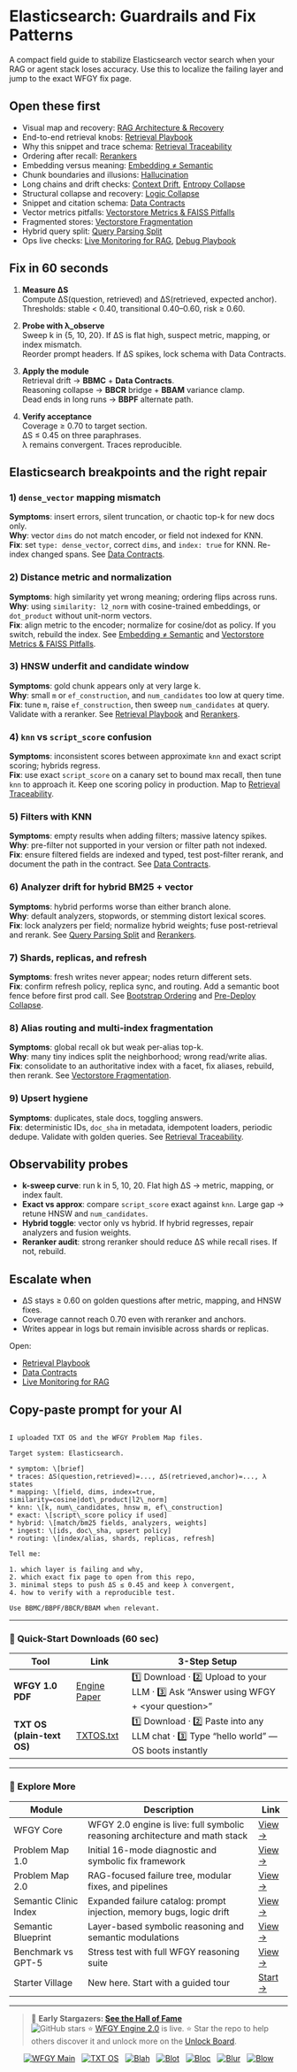# Elasticsearch: Guardrails and Fix Patterns

A compact field guide to stabilize Elasticsearch vector search when your RAG or agent stack loses accuracy. Use this to localize the failing layer and jump to the exact WFGY fix page.

## Open these first
- Visual map and recovery: [RAG Architecture & Recovery](https://github.com/onestardao/WFGY/blob/main/ProblemMap/rag-architecture-and-recovery.md)
- End-to-end retrieval knobs: [Retrieval Playbook](https://github.com/onestardao/WFGY/blob/main/ProblemMap/retrieval-playbook.md)
- Why this snippet and trace schema: [Retrieval Traceability](https://github.com/onestardao/WFGY/blob/main/ProblemMap/retrieval-traceability.md)
- Ordering after recall: [Rerankers](https://github.com/onestardao/WFGY/blob/main/ProblemMap/rerankers.md)
- Embedding versus meaning: [Embedding ≠ Semantic](https://github.com/onestardao/WFGY/blob/main/ProblemMap/embedding-vs-semantic.md)
- Chunk boundaries and illusions: [Hallucination](https://github.com/onestardao/WFGY/blob/main/ProblemMap/hallucination.md)
- Long chains and drift checks: [Context Drift](https://github.com/onestardao/WFGY/blob/main/ProblemMap/context-drift.md), [Entropy Collapse](https://github.com/onestardao/WFGY/blob/main/ProblemMap/entropy-collapse.md)
- Structural collapse and recovery: [Logic Collapse](https://github.com/onestardao/WFGY/blob/main/ProblemMap/logic-collapse.md)
- Snippet and citation schema: [Data Contracts](https://github.com/onestardao/WFGY/blob/main/ProblemMap/data-contracts.md)
- Vector metrics pitfalls: [Vectorstore Metrics & FAISS Pitfalls](https://github.com/onestardao/WFGY/blob/main/ProblemMap/vectorstore-metrics-and-faiss-pitfalls.md)
- Fragmented stores: [Vectorstore Fragmentation](https://github.com/onestardao/WFGY/blob/main/ProblemMap/patterns/pattern_vectorstore_fragmentation.md)
- Hybrid query split: [Query Parsing Split](https://github.com/onestardao/WFGY/blob/main/ProblemMap/patterns/pattern_query_parsing_split.md)
- Ops live checks: [Live Monitoring for RAG](https://github.com/onestardao/WFGY/blob/main/ProblemMap/ops/live_monitoring_rag.md), [Debug Playbook](https://github.com/onestardao/WFGY/blob/main/ProblemMap/ops/debug_playbook.md)

## Fix in 60 seconds
1) **Measure ΔS**  
   Compute ΔS(question, retrieved) and ΔS(retrieved, expected anchor).  
   Thresholds: stable < 0.40, transitional 0.40–0.60, risk ≥ 0.60.

2) **Probe with λ_observe**  
   Sweep k in {5, 10, 20}. If ΔS is flat high, suspect metric, mapping, or index mismatch.  
   Reorder prompt headers. If ΔS spikes, lock schema with Data Contracts.

3) **Apply the module**  
   Retrieval drift → **BBMC** + **Data Contracts**.  
   Reasoning collapse → **BBCR** bridge + **BBAM** variance clamp.  
   Dead ends in long runs → **BBPF** alternate path.

4) **Verify acceptance**  
   Coverage ≥ 0.70 to target section.  
   ΔS ≤ 0.45 on three paraphrases.  
   λ remains convergent. Traces reproducible.

## Elasticsearch breakpoints and the right repair

### 1) `dense_vector` mapping mismatch
**Symptoms**: insert errors, silent truncation, or chaotic top-k for new docs only.  
**Why**: vector `dims` do not match encoder, or field not indexed for KNN.  
**Fix**: set `type: dense_vector`, correct `dims`, and `index: true` for KNN. Re-index changed spans. See [Data Contracts](https://github.com/onestardao/WFGY/blob/main/ProblemMap/data-contracts.md).

### 2) Distance metric and normalization
**Symptoms**: high similarity yet wrong meaning; ordering flips across runs.  
**Why**: using `similarity: l2_norm` with cosine-trained embeddings, or `dot_product` without unit-norm vectors.  
**Fix**: align metric to the encoder; normalize for cosine/dot as policy. If you switch, rebuild the index. See [Embedding ≠ Semantic](https://github.com/onestardao/WFGY/blob/main/ProblemMap/embedding-vs-semantic.md) and [Vectorstore Metrics & FAISS Pitfalls](https://github.com/onestardao/WFGY/blob/main/ProblemMap/vectorstore-metrics-and-faiss-pitfalls.md).

### 3) HNSW underfit and candidate window
**Symptoms**: gold chunk appears only at very large k.  
**Why**: small `m` or `ef_construction`, and `num_candidates` too low at query time.  
**Fix**: tune `m`, raise `ef_construction`, then sweep `num_candidates` at query. Validate with a reranker. See [Retrieval Playbook](https://github.com/onestardao/WFGY/blob/main/ProblemMap/retrieval-playbook.md) and [Rerankers](https://github.com/onestardao/WFGY/blob/main/ProblemMap/rerankers.md).

### 4) `knn` vs `script_score` confusion
**Symptoms**: inconsistent scores between approximate `knn` and exact script scoring; hybrids regress.  
**Fix**: use exact `script_score` on a canary set to bound max recall, then tune `knn` to approach it. Keep one scoring policy in production. Map to [Retrieval Traceability](https://github.com/onestardao/WFGY/blob/main/ProblemMap/retrieval-traceability.md).

### 5) Filters with KNN
**Symptoms**: empty results when adding filters; massive latency spikes.  
**Why**: pre-filter not supported in your version or filter path not indexed.  
**Fix**: ensure filtered fields are indexed and typed, test post-filter rerank, and document the path in the contract. See [Data Contracts](https://github.com/onestardao/WFGY/blob/main/ProblemMap/data-contracts.md).

### 6) Analyzer drift for hybrid BM25 + vector
**Symptoms**: hybrid performs worse than either branch alone.  
**Why**: default analyzers, stopwords, or stemming distort lexical scores.  
**Fix**: lock analyzers per field; normalize hybrid weights; fuse post-retrieval and rerank. See [Query Parsing Split](https://github.com/onestardao/WFGY/blob/main/ProblemMap/patterns/pattern_query_parsing_split.md) and [Rerankers](https://github.com/onestardao/WFGY/blob/main/ProblemMap/rerankers.md).

### 7) Shards, replicas, and refresh
**Symptoms**: fresh writes never appear; nodes return different sets.  
**Fix**: confirm refresh policy, replica sync, and routing. Add a semantic boot fence before first prod call. See [Bootstrap Ordering](https://github.com/onestardao/WFGY/blob/main/ProblemMap/bootstrap-ordering.md) and [Pre-Deploy Collapse](https://github.com/onestardao/WFGY/blob/main/ProblemMap/predeploy-collapse.md).

### 8) Alias routing and multi-index fragmentation
**Symptoms**: global recall ok but weak per-alias top-k.  
**Why**: many tiny indices split the neighborhood; wrong read/write alias.  
**Fix**: consolidate to an authoritative index with a facet, fix aliases, rebuild, then rerank. See [Vectorstore Fragmentation](https://github.com/onestardao/WFGY/blob/main/ProblemMap/patterns/pattern_vectorstore_fragmentation.md).

### 9) Upsert hygiene
**Symptoms**: duplicates, stale docs, toggling answers.  
**Fix**: deterministic IDs, `doc_sha` in metadata, idempotent loaders, periodic dedupe. Validate with golden queries. See [Retrieval Traceability](https://github.com/onestardao/WFGY/blob/main/ProblemMap/retrieval-traceability.md).

## Observability probes
- **k-sweep curve**: run k in 5, 10, 20. Flat high ΔS → metric, mapping, or index fault.  
- **Exact vs approx**: compare `script_score` exact against `knn`. Large gap → retune HNSW and `num_candidates`.  
- **Hybrid toggle**: vector only vs hybrid. If hybrid regresses, repair analyzers and fusion weights.  
- **Reranker audit**: strong reranker should reduce ΔS while recall rises. If not, rebuild.

## Escalate when
- ΔS stays ≥ 0.60 on golden questions after metric, mapping, and HNSW fixes.  
- Coverage cannot reach 0.70 even with reranker and anchors.  
- Writes appear in logs but remain invisible across shards or replicas.

Open:
- [Retrieval Playbook](https://github.com/onestardao/WFGY/blob/main/ProblemMap/retrieval-playbook.md)  
- [Data Contracts](https://github.com/onestardao/WFGY/blob/main/ProblemMap/data-contracts.md)  
- [Live Monitoring for RAG](https://github.com/onestardao/WFGY/blob/main/ProblemMap/ops/live_monitoring_rag.md)

## Copy-paste prompt for your AI
```

I uploaded TXT OS and the WFGY Problem Map files.

Target system: Elasticsearch.

* symptom: \[brief]
* traces: ΔS(question,retrieved)=..., ΔS(retrieved,anchor)=..., λ states
* mapping: \[field, dims, index=true, similarity=cosine|dot\_product|l2\_norm]
* knn: \[k, num\_candidates, hnsw m, ef\_construction]
* exact: \[script\_score policy if used]
* hybrid: \[match/bm25 fields, analyzers, weights]
* ingest: \[ids, doc\_sha, upsert policy]
* routing: \[index/alias, shards, replicas, refresh]

Tell me:

1. which layer is failing and why,
2. which exact fix page to open from this repo,
3. minimal steps to push ΔS ≤ 0.45 and keep λ convergent,
4. how to verify with a reproducible test.

Use BBMC/BBPF/BBCR/BBAM when relevant.

```

---

### 🔗 Quick-Start Downloads (60 sec)

| Tool | Link | 3-Step Setup |
|------|------|--------------|
| **WFGY 1.0 PDF** | [Engine Paper](https://github.com/onestardao/WFGY/blob/main/I_am_not_lizardman/WFGY_All_Principles_Return_to_One_v1.0_PSBigBig_Public.pdf) | 1️⃣ Download · 2️⃣ Upload to your LLM · 3️⃣ Ask “Answer using WFGY + \<your question>” |
| **TXT OS (plain-text OS)** | [TXTOS.txt](https://github.com/onestardao/WFGY/blob/main/OS/TXTOS.txt) | 1️⃣ Download · 2️⃣ Paste into any LLM chat · 3️⃣ Type “hello world” — OS boots instantly |

---

### 🧭 Explore More

| Module                | Description                                              | Link     |
|-----------------------|----------------------------------------------------------|----------|
| WFGY Core             | WFGY 2.0 engine is live: full symbolic reasoning architecture and math stack | [View →](https://github.com/onestardao/WFGY/tree/main/core/README.md) |
| Problem Map 1.0       | Initial 16-mode diagnostic and symbolic fix framework    | [View →](https://github.com/onestardao/WFGY/tree/main/ProblemMap/README.md) |
| Problem Map 2.0       | RAG-focused failure tree, modular fixes, and pipelines   | [View →](https://github.com/onestardao/WFGY/blob/main/ProblemMap/rag-architecture-and-recovery.md) |
| Semantic Clinic Index | Expanded failure catalog: prompt injection, memory bugs, logic drift | [View →](https://github.com/onestardao/WFGY/blob/main/ProblemMap/SemanticClinicIndex.md) |
| Semantic Blueprint    | Layer-based symbolic reasoning and semantic modulations  | [View →](https://github.com/onestardao/WFGY/tree/main/SemanticBlueprint/README.md) |
| Benchmark vs GPT-5    | Stress test with full WFGY reasoning suite              | [View →](https://github.com/onestardao/WFGY/tree/main/benchmarks/benchmark-vs-gpt5/README.md) |
| Starter Village       | New here. Start with a guided tour                      | [Start →](https://github.com/onestardao/WFGY/blob/main/StarterVillage/README.md) |

---

> 👑 **Early Stargazers: [See the Hall of Fame](https://github.com/onestardao/WFGY/tree/main/stargazers)**  
> <img src="https://img.shields.io/github/stars/onestardao/WFGY?style=social" alt="GitHub stars"> ⭐ [WFGY Engine 2.0](https://github.com/onestardao/WFGY/blob/main/core/README.md) is live. ⭐ Star the repo to help others discover it and unlock more on the [Unlock Board](https://github.com/onestardao/WFGY/blob/main/STAR_UNLOCKS.md).

<div align="center">

[![WFGY Main](https://img.shields.io/badge/WFGY-Main-red?style=flat-square)](https://github.com/onestardao/WFGY)
&nbsp;
[![TXT OS](https://img.shields.io/badge/TXT%20OS-Reasoning%20OS-orange?style=flat-square)](https://github.com/onestardao/WFGY/tree/main/OS)
&nbsp;
[![Blah](https://img.shields.io/badge/Blah-Semantic%20Embed-yellow?style=flat-square)](https://github.com/onestardao/WFGY/tree/main/OS/BlahBlahBlah)
&nbsp;
[![Blot](https://img.shields.io/badge/Blot-Persona%20Core-green?style=flat-square)](https://github.com/onestardao/WFGY/tree/main/OS/BlotBlotBlot)
&nbsp;
[![Bloc](https://img.shields.io/badge/Bloc-Reasoning%20Compiler-blue?style=flat-square)](https://github.com/onestardao/WFGY/tree/main/OS/BlocBlocBloc)
&nbsp;
[![Blur](https://img.shields.io/badge/Blur-Text2Image%20Engine-navy?style=flat-square)](https://github.com/onestardao/WFGY/tree/main/OS/BlurBlurBlur)
&nbsp;
[![Blow](https://img.shields.io/badge/Blow-Game%20Logic-purple?style=flat-square)](https://github.com/onestardao/WFGY/tree/main/OS/BlowBlowBlow)

</div>


